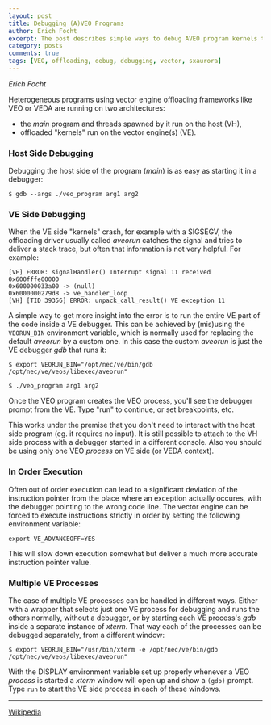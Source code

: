 ```yaml
---
layout: post
title: Debugging (A)VEO Programs
author: Erich Focht
excerpt: The post describes simple ways to debug AVEO program kernels that run on the vector engine.
category: posts
comments: true
tags: [VEO, offloading, debug, debugging, vector, sxaurora]
---
```


*Erich Focht*

Heterogeneous programs using vector engine offloading frameworks like
VEO or VEDA are running on two architectures:
* the *main* program and threads spawned by it run on the host (VH),
* offloaded "kernels" run on the vector engine(s) (VE).


### Host Side Debugging

Debugging the host side of the program (*main*) is as easy as starting it in a debugger:
```
$ gdb --args ./veo_program arg1 arg2
```


### VE Side Debugging

When the VE side "kernels" crash, for example with a SIGSEGV, the
offloading driver usually called *aveorun* catches the signal and
tries to deliver a stack trace, but often that information is not very
helpful. For example:
```
[VE] ERROR: signalHandler() Interrupt signal 11 received
0x600fffe00000
0x600000033a00 -> (null)
0x6000000279d8 -> ve_handler_loop
[VH] [TID 39356] ERROR: unpack_call_result() VE exception 11
```

A simple way to get more insight into the error is to run the entire
VE part of the code inside a VE debugger. This can be achieved by
(mis)using the `VEORUN_BIN` environment variable, which is normally
used for replacing the default *aveorun* by a custom one. In this case
the custom *aveorun* is just the VE debugger *gdb* that runs it:
```
$ export VEORUN_BIN="/opt/nec/ve/bin/gdb /opt/nec/ve/veos/libexec/aveorun"

$ ./veo_program arg1 arg2
```
Once the VEO program creates the VEO process, you'll see the debugger
prompt from the VE. Type "run" to continue, or set breakpoints, etc.

This works under the premise that you don't need to interact with the
host side program (eg. it requires no input). It is still possible to
attach to the VH side process with a debugger started in a different
console. Also you should be using only one VEO *process* on VE
side (or VEDA context).


### In Order Execution

Often out of order execution can lead to a significant deviation of
the instruction pointer from the place where an exception actually
occures, with the debugger pointing to the wrong code line. The vector
engine can be forced to execute instructions strictly in order by
setting the following environment variable:
```
export VE_ADVANCEOFF=YES
```

This will slow down execution somewhat but deliver a much more accurate
instruction pointer value.


### Multiple VE Processes

The case of multiple VE processes can be handled in different ways.
Either with a wrapper that selects just one VE process for debugging
and runs the others normally, without a debugger, or by starting each
VE process's *gdb* inside a separate instance of *xterm*. That way
each of the processes can be debugged separately, from a different
window:
```
$ export VEORUN_BIN="/usr/bin/xterm -e /opt/nec/ve/bin/gdb /opt/nec/ve/veos/libexec/aveorun"
```

With the DISPLAY environment variable set up properly whenever a VEO
*process* is started a *xterm* window will open up and show a `(gdb)`
prompt. Type `run` to start the VE side process in each of these
windows.


---

[Wikipedia](https://en.wikipedia.org/wiki/SX-Aurora_TSUBASA)
